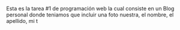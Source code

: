 Esta es la tarea #1 de programación web la cual consiste en un Blog personal donde teniamos que incluir una foto nuestra, el nombre, el apellido, mi t